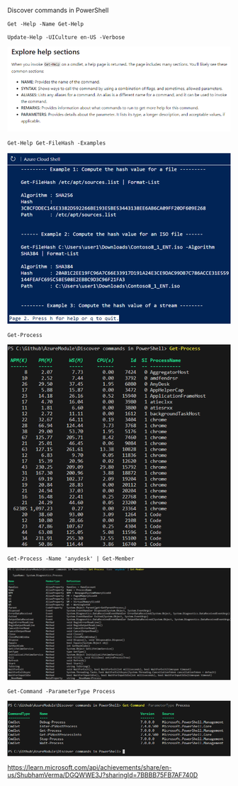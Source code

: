Discover commands in PowerShell

```
Get -Help -Name Get-Help
```

```
Update-Help -UICulture en-US -Verbose
```

![alt text](image.png)

```
Get-Help Get-FileHash -Examples
```

![alt text](image-1.png)

```
Get-Process
```

![alt text](image-2.png)

```
Get-Process -Name 'anydesk' | Get-Member
```

![alt text](image-3.png)

```
Get-Command -ParameterType Process
```

![alt text](image-4.png)

https://learn.microsoft.com/api/achievements/share/en-us/ShubhamVerma/DGQWWE3J?sharingId=7BBBB75FB7AF740D
